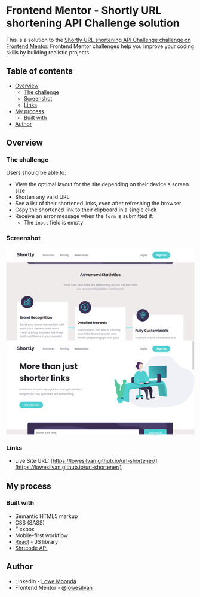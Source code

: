 # Frontend Mentor - Shortly URL shortening API Challenge solution

This is a solution to the [Shortly URL shortening API Challenge challenge on Frontend Mentor](https://www.frontendmentor.io/challenges/url-shortening-api-landing-page-2ce3ob-G). Frontend Mentor challenges help you improve your coding skills by building realistic projects. 

## Table of contents

- [Overview](#overview)
  - [The challenge](#the-challenge)
  - [Screenshot](#screenshot)
  - [Links](#links)
- [My process](#my-process)
  - [Built with](#built-with)
- [Author](#author)

## Overview

### The challenge

Users should be able to:

- View the optimal layout for the site depending on their device's screen size
- Shorten any valid URL
- See a list of their shortened links, even after refreshing the browser
- Copy the shortened link to their clipboard in a single click
- Receive an error message when the `form` is submitted if:
  - The `input` field is empty

### Screenshot

![](./screenshot1.png)
![](./screenshot2.png)

### Links

- Live Site URL: [https://lowesilvan.github.io/url-shortener/](https://lowesilvan.github.io/url-shortener/)

## My process

### Built with

- Semantic HTML5 markup
- CSS (SASS)
- Flexbox
- Mobile-first workflow
- [React](https://reactjs.org/) - JS library
- [Shrtcode API](https://app.shrtco.de/)


## Author

- LinkedIn - [Lowe Mbonda](https://www.linkedin.com/in/lowesilvan/)
- Frontend Mentor - [@lowesilvan](https://www.frontendmentor.io/profile/lowesilvan)
